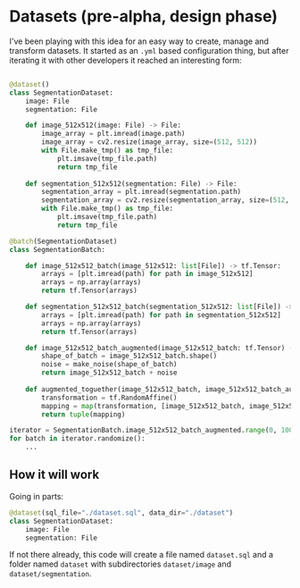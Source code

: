 # Datasets (pre-alpha, design phase)

I've been playing with this idea for an easy way to create, manage and transform datasets. It started as an `.yml` based configuration thing, but after iterating it with other developers it reached an interesting form:

```python

@dataset()
class SegmentationDataset:
    image: File
    segmentation: File

    def image_512x512(image: File) -> File:
        image_array = plt.imread(image.path)
        image_array = cv2.resize(image_array, size=(512, 512))
        with File.make_tmp() as tmp_file:
            plt.imsave(tmp_file.path)
            return tmp_file
   
    def segmentation_512x512(segmentation: File) -> File:
        segmentation_array = plt.imread(segmentation.path)
        segmentation_array = cv2.resize(segmentation_array, size=(512, 512))
        with File.make_tmp() as tmp_file:
            plt.imsave(tmp_file.path)
            return tmp_file

@batch(SegmentationDataset)
class SegmentationBatch:

    def image_512x512_batch(image_512x512: list[File]) -> tf.Tensor:
        arrays = [plt.imread(path) for path in image_512x512]
        arrays = np.array(arrays)
        return tf.Tensor(arrays)

    def segmentation_512x512_batch(segmentation_512x512: list[File]) -> tf.Tensor:
        arrays = [plt.imread(path) for path in segmentation_512x512]
        arrays = np.array(arrays)
        return tf.Tensor(arrays)

    def image_512x512_batch_augmented(image_512x512_batch: tf.Tensor) -> tf.Tensor:
        shape_of_batch = image_512x512_batch.shape()
        noise = make_noise(shape_of_batch)
        return image_512x512_batch + noise
    
    def augmented_toguether(image_512x512_batch, image_512x512_batch_augmented) -> tuple[tf.Tensor, tf.Tensor]:
        transformation = tf.RandomAffine()
        mapping = map(transformation, [image_512x512_batch, image_512x512_batch_augmented])
        return tuple(mapping)

iterator = SegmentationBatch.image_512x512_batch_augmented.range(0, 100, 10)
for batch in iterator.randomize():
    ...

```


## How it will work

Going in parts:

```python
@dataset(sql_file="./dataset.sql", data_dir="./dataset")
class SegmentationDataset:
    image: File
    segmentation: File
```

If not there already, this code will create a file named `dataset.sql` and a folder named `dataset` with subdirectories `dataset/image` and `dataset/segmentation`. 







